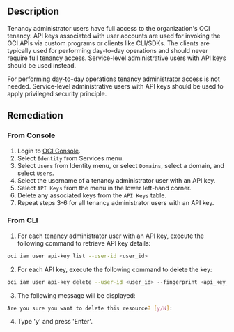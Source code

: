 ## Description

Tenancy administrator users have full access to the organization's OCI tenancy. API keys associated with user accounts are used for invoking the OCI APIs via custom programs or clients like CLI/SDKs. The clients are typically used for performing day-to-day operations and should never require full tenancy access. Service-level administrative users with API keys should be used instead.

For performing day-to-day operations tenancy administrator access is not needed. Service-level administrative users with API keys should be used to apply privileged security principle.

## Remediation

### From Console

1. Login to [OCI Console](https://www.oracle.com/cloud/).
2. Select `Identity` from Services menu.
3. Select `Users` from Identity menu, or select `Domains`, select a domain, and select `Users`.
4. Select the username of a tenancy administrator user with an API key.
5. Select `API Keys` from the menu in the lower left-hand corner.
6. Delete any associated keys from the `API Keys` table.
7. Repeat steps 3-6 for all tenancy administrator users with an API key.

### From CLI

1. For each tenancy administrator user with an API key, execute the following
command to retrieve API key details:

```bash
oci iam user api-key list --user-id <user_id>
```
2. For each API key, execute the following command to delete the key:

```bash
oci iam user api-key delete --user-id <user_id> --fingerprint <api_key_fingerprint>
```

3. The following message will be displayed:

```bash
Are you sure you want to delete this resource? [y/N]:
```

4. Type 'y' and press 'Enter'.